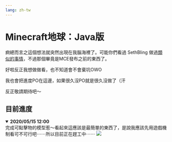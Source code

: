 ```yaml
---
lang: zh-tw
---
```


# Minecraft地球：Java版

痾總而言之這個想法就突然出現在我腦海裡了。可能你們看過 SethBling 做過[類似的事情][seth]，不過那個畢竟是MCE發布之前的東西了。

好啦反正我想做做看，也不知道會不會棄坑OWO

我也會把進度PO在這邊，如果很久沒PO就是很久沒做了（汗

反正敬請期待吧～

[seth]: https://youtu.be/Frj_pYV3wX8 "SethBling's Work on Minecraft Earth in Minecraft"

## 目前進度

<details open>
  <summary><strong>2020/05/15 12:00</strong></summary>
  完成可點擊物的模型惹～看起來這應該是最簡單的東西了，是說我應該先用遊戲機制看可不可行吧⋯⋯所以目前正在趕工中⋯⋯
  <img class="content-img" src="https://i.imgur.com/LSvXIuW.jpg?1">
</details>

